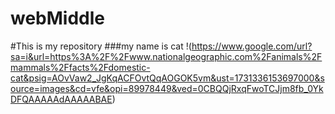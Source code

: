# webMiddle
#This is my repository
###my name is cat
!(https://www.google.com/url?sa=i&url=https%3A%2F%2Fwww.nationalgeographic.com%2Fanimals%2Fmammals%2Ffacts%2Fdomestic-cat&psig=AOvVaw2_JgKqACFOvtQqAOGOK5vm&ust=1731336153697000&source=images&cd=vfe&opi=89978449&ved=0CBQQjRxqFwoTCJjm8fb_0YkDFQAAAAAdAAAAABAE)
